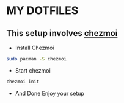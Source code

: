 # MY DOTFILES

## This setup involves [chezmoi](https://www.chezmoi.io/)

- Install Chezmoi

```bash
sudo pacman -S chezmoi
```

- Start chezmoi

```bash
chezmoi init
```

- And Done Enjoy your setup
